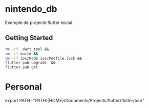 # nintendo_db

Exemple de projecte flutter inicial

## Getting Started

```bash
rm -rf .dart_tool &&
rm -rf build &&
rm -rf ios/Pods ios/Podfile.lock &&
flutter pub upgrade  &&
flutter pub get
```

# Personal
export PATH="$PATH:${HOME}/Documents/Projects/flutter/flutter/bin/"